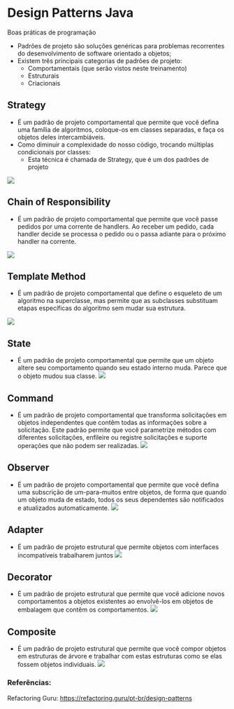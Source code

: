 # Design Patterns Java
Boas práticas de programação

- Padrões de projeto são soluções genéricas para problemas recorrentes do desenvolvimento de software orientado a objetos;
- Existem três principais categorias de padrões de projeto:
  - Comportamentais (que serão vistos neste treinamento)
  - Estruturais
  - Criacionais

## Strategy
- É um padrão de projeto comportamental que permite que você defina uma família de algoritmos, coloque-os em classes separadas, e faça os objetos deles intercambiáveis.
- Como diminuir a complexidade do nosso código, trocando múltiplas condicionais por classes:
    - Esta técnica é chamada de Strategy, que é um dos padrões de projeto

![](https://refactoring.guru/images/patterns/content/strategy/strategy.png)

## Chain of Responsibility
- É um padrão de projeto comportamental que permite que você passe pedidos por uma corrente de handlers. Ao receber um pedido, cada handler decide se processa o pedido ou o passa adiante para o próximo handler na corrente.

![](https://refactoring.guru/images/patterns/content/chain-of-responsibility/chain-of-responsibility.png)

## Template Method
- É um padrão de projeto comportamental que define o esqueleto de um algoritmo na superclasse, mas permite que as subclasses substituam etapas específicas do algoritmo sem mudar sua estrutura.

![](https://refactoring.guru/images/patterns/content/template-method/template-method.png)

## State
- É um padrão de projeto comportamental que permite que um objeto altere seu comportamento quando seu estado interno muda. Parece que o objeto mudou sua classe.
![](https://refactoring.guru/images/patterns/content/state/state-pt-br.png)

## Command
- É um padrão de projeto comportamental que transforma solicitações em objetos independentes que contêm todas as informações sobre a solicitação. Este padrão permite que você parametrize métodos com diferentes solicitações, enfileire ou registre solicitações e suporte operações que não podem ser realizadas.
![](https://refactoring.guru/images/patterns/diagrams/command/solution2-pt-br.png)

## Observer
- É um padrão de projeto comportamental que permite que você defina uma subscrição de um-para-muitos entre objetos, de forma que quando um objeto muda de estado, todos os seus dependentes são notificados e atualizados automaticamente.
![](https://refactoring.guru/images/patterns/content/command/command-pt-br.png)

## Adapter
- É um padrão de projeto estrutural que permite objetos com interfaces incompatíveis trabalharem juntos
![](https://refactoring.guru/images/patterns/content/adapter/adapter-pt-br.png)

## Decorator
- É um padrão de projeto estrutural que permite que você adicione novos comportamentos a objetos existentes ao envolvê-los em objetos de embalagem que contêm os comportamentos.
![](https://refactoring.guru/images/patterns/content/decorator/decorator.png)

## Composite
- É um padrão de projeto estrutural que permite que você compor objetos em estruturas de árvore e trabalhar com estas estruturas como se elas fossem objetos individuais.
![](https://refactoring.guru/images/patterns/content/composite/composite.png)

### Referências:
Refactoring Guru: https://refactoring.guru/pt-br/design-patterns

